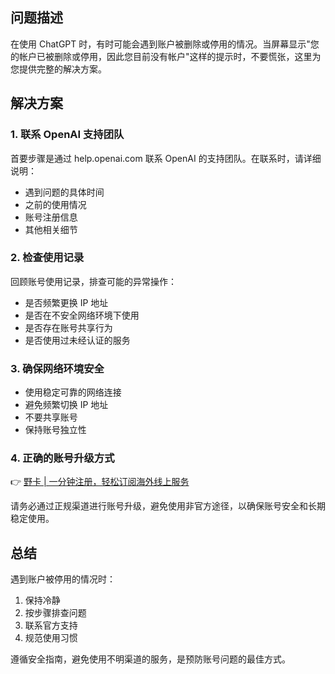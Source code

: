 ## 问题描述

在使用 ChatGPT 时，有时可能会遇到账户被删除或停用的情况。当屏幕显示"您的帐户已被删除或停用，因此您目前没有帐户"这样的提示时，不要慌张，这里为您提供完整的解决方案。

## 解决方案

### 1. 联系 OpenAI 支持团队

首要步骤是通过 help.openai.com 联系 OpenAI 的支持团队。在联系时，请详细说明：
- 遇到问题的具体时间
- 之前的使用情况
- 账号注册信息
- 其他相关细节

### 2. 检查使用记录

回顾账号使用记录，排查可能的异常操作：
- 是否频繁更换 IP 地址
- 是否在不安全网络环境下使用
- 是否存在账号共享行为
- 是否使用过未经认证的服务

### 3. 确保网络环境安全

- 使用稳定可靠的网络连接
- 避免频繁切换 IP 地址
- 不要共享账号
- 保持账号独立性

### 4. 正确的账号升级方式

👉 [野卡 | 一分钟注册，轻松订阅海外线上服务](https://bit.ly/bewildcard)

请务必通过正规渠道进行账号升级，避免使用非官方途径，以确保账号安全和长期稳定使用。

## 总结

遇到账户被停用的情况时：
1. 保持冷静
2. 按步骤排查问题
3. 联系官方支持
4. 规范使用习惯

遵循安全指南，避免使用不明渠道的服务，是预防账号问题的最佳方式。